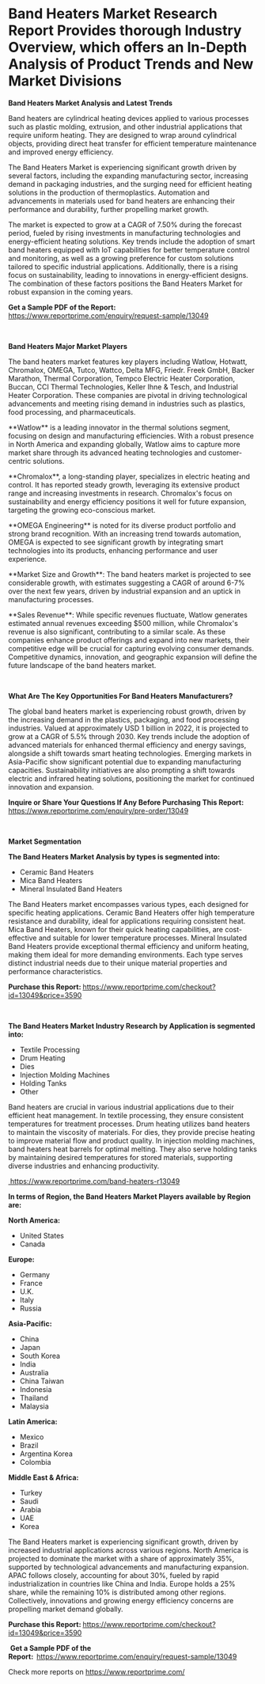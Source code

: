 <p><h1>Band Heaters Market Research Report Provides thorough Industry Overview, which offers an In-Depth Analysis of Product Trends and New Market Divisions</h1></p><p><strong>Band Heaters Market Analysis and Latest Trends</strong></p>
<p><p>Band heaters are cylindrical heating devices applied to various processes such as plastic molding, extrusion, and other industrial applications that require uniform heating. They are designed to wrap around cylindrical objects, providing direct heat transfer for efficient temperature maintenance and improved energy efficiency.</p><p>The Band Heaters Market is experiencing significant growth driven by several factors, including the expanding manufacturing sector, increasing demand in packaging industries, and the surging need for efficient heating solutions in the production of thermoplastics. Automation and advancements in materials used for band heaters are enhancing their performance and durability, further propelling market growth.</p><p>The market is expected to grow at a CAGR of 7.50% during the forecast period, fueled by rising investments in manufacturing technologies and energy-efficient heating solutions. Key trends include the adoption of smart band heaters equipped with IoT capabilities for better temperature control and monitoring, as well as a growing preference for custom solutions tailored to specific industrial applications. Additionally, there is a rising focus on sustainability, leading to innovations in energy-efficient designs. The combination of these factors positions the Band Heaters Market for robust expansion in the coming years.</p></p>
<p><strong>Get a Sample PDF of the Report:&nbsp;</strong> <a href="https://www.reportprime.com/enquiry/request-sample/13049?utm_campaign=2643&utm_medium=2&utm_source=Github&utm_content=ia&utm_term=19032025&utm_id=band-heaters">https://www.reportprime.com/enquiry/request-sample/13049</a></p>
<p>&nbsp;</p>
<p><strong>Band Heaters Major Market Players</strong></p>
<p><p>The band heaters market features key players including Watlow, Hotwatt, Chromalox, OMEGA, Tutco, Wattco, Delta MFG, Friedr. Freek GmbH, Backer Marathon, Thermal Corporation, Tempco Electric Heater Corporation, Buccan, CCI Thermal Technologies, Keller Ihne & Tesch, and Industrial Heater Corporation. These companies are pivotal in driving technological advancements and meeting rising demand in industries such as plastics, food processing, and pharmaceuticals.</p><p>**Watlow** is a leading innovator in the thermal solutions segment, focusing on design and manufacturing efficiencies. With a robust presence in North America and expanding globally, Watlow aims to capture more market share through its advanced heating technologies and customer-centric solutions.</p><p>**Chromalox**, a long-standing player, specializes in electric heating and control. It has reported steady growth, leveraging its extensive product range and increasing investments in research. Chromalox's focus on sustainability and energy efficiency positions it well for future expansion, targeting the growing eco-conscious market.</p><p>**OMEGA Engineering** is noted for its diverse product portfolio and strong brand recognition. With an increasing trend towards automation, OMEGA is expected to see significant growth by integrating smart technologies into its products, enhancing performance and user experience.</p><p>**Market Size and Growth**: The band heaters market is projected to see considerable growth, with estimates suggesting a CAGR of around 6-7% over the next few years, driven by industrial expansion and an uptick in manufacturing processes.</p><p>**Sales Revenue**: While specific revenues fluctuate, Watlow generates estimated annual revenues exceeding $500 million, while Chromalox's revenue is also significant, contributing to a similar scale. As these companies enhance product offerings and expand into new markets, their competitive edge will be crucial for capturing evolving consumer demands. Competitive dynamics, innovation, and geographic expansion will define the future landscape of the band heaters market.</p></p>
<p>&nbsp;</p>
<p><strong>What Are The Key Opportunities For Band Heaters Manufacturers?</strong></p>
<p><p>The global band heaters market is experiencing robust growth, driven by the increasing demand in the plastics, packaging, and food processing industries. Valued at approximately USD 1 billion in 2022, it is projected to grow at a CAGR of 5.5% through 2030. Key trends include the adoption of advanced materials for enhanced thermal efficiency and energy savings, alongside a shift towards smart heating technologies. Emerging markets in Asia-Pacific show significant potential due to expanding manufacturing capacities. Sustainability initiatives are also prompting a shift towards electric and infrared heating solutions, positioning the market for continued innovation and expansion.</p></p>
<p><strong>Inquire or Share Your Questions If Any Before Purchasing This Report:</strong> <a href="https://www.reportprime.com/enquiry/pre-order/13049?utm_campaign=2643&utm_medium=2&utm_source=Github&utm_content=ia&utm_term=19032025&utm_id=band-heaters">https://www.reportprime.com/enquiry/pre-order/13049</a></p>
<p>&nbsp;</p>
<p><strong>Market Segmentation</strong></p>
<p><strong>The Band Heaters Market Analysis by types is segmented into:</strong></p>
<p><ul><li>Ceramic Band Heaters</li><li>Mica Band Heaters</li><li>Mineral Insulated Band Heaters</li></ul></p>
<p><p>The Band Heaters market encompasses various types, each designed for specific heating applications. Ceramic Band Heaters offer high temperature resistance and durability, ideal for applications requiring consistent heat. Mica Band Heaters, known for their quick heating capabilities, are cost-effective and suitable for lower temperature processes. Mineral Insulated Band Heaters provide exceptional thermal efficiency and uniform heating, making them ideal for more demanding environments. Each type serves distinct industrial needs due to their unique material properties and performance characteristics.</p></p>
<p><strong>Purchase this Report:&nbsp;</strong><a href="https://www.reportprime.com/checkout?id=13049&price=3590&utm_campaign=2643&utm_medium=2&utm_source=Github&utm_content=ia&utm_term=19032025&utm_id=band-heaters">https://www.reportprime.com/checkout?id=13049&price=3590</a></p>
<p>&nbsp;</p>
<p><strong>The Band Heaters Market Industry Research by Application is segmented into:</strong></p>
<p><ul><li>Textile Processing</li><li>Drum Heating</li><li>Dies</li><li>Injection Molding Machines</li><li>Holding Tanks</li><li>Other</li></ul></p>
<p><p>Band heaters are crucial in various industrial applications due to their efficient heat management. In textile processing, they ensure consistent temperatures for treatment processes. Drum heating utilizes band heaters to maintain the viscosity of materials. For dies, they provide precise heating to improve material flow and product quality. In injection molding machines, band heaters heat barrels for optimal melting. They also serve holding tanks by maintaining desired temperatures for stored materials, supporting diverse industries and enhancing productivity.</p></p>
<p><a href="https://www.reportprime.com/band-heaters-r13049?utm_campaign=2643&utm_medium=2&utm_source=Github&utm_content=ia&utm_term=19032025&utm_id=band-heaters">&nbsp;https://www.reportprime.com/band-heaters-r13049</a></p>
<p><strong>In terms of Region, the Band Heaters Market Players available by Region are:</strong></p>
<p>
    <p> <strong> North America: </strong>
        <ul>
            <li>United States</li>
            <li>Canada</li>
        </ul>
        </p> 
    <p> <strong> Europe: </strong>
        <ul>
            <li>Germany</li>
            <li>France</li>
            <li>U.K.</li>
            <li>Italy</li>
            <li>Russia</li>
        </ul>
        </p> 
    <p> <strong> Asia-Pacific: </strong>
        <ul>
            <li>China</li>
            <li>Japan</li>
            <li>South Korea</li>
            <li>India</li>
            <li>Australia</li>
            <li>China Taiwan</li>
            <li>Indonesia</li>
            <li>Thailand</li>
            <li>Malaysia</li>
        </ul>
        </p> 
    <p> <strong> Latin America: </strong>
        <ul>
            <li>Mexico</li>
            <li>Brazil</li>
            <li>Argentina Korea</li>
            <li>Colombia</li>
        </ul>
        </p> 
    <p> <strong> Middle East & Africa: </strong>
        <ul>
            <li>Turkey</li>
            <li>Saudi</li>
            <li>Arabia</li>
            <li>UAE</li>
            <li>Korea</li>
        </ul>
    </p>
    </p>
<p><p>The Band Heaters market is experiencing significant growth, driven by increased industrial applications across various regions. North America is projected to dominate the market with a share of approximately 35%, supported by technological advancements and manufacturing expansion. APAC follows closely, accounting for about 30%, fueled by rapid industrialization in countries like China and India. Europe holds a 25% share, while the remaining 10% is distributed among other regions. Collectively, innovations and growing energy efficiency concerns are propelling market demand globally.</p></p>
<p><strong>Purchase this Report: </strong><a href="https://www.reportprime.com/checkout?id=13049&price=3590&utm_campaign=2643&utm_medium=2&utm_source=Github&utm_content=ia&utm_term=19032025&utm_id=band-heaters">https://www.reportprime.com/checkout?id=13049&price=3590</a></p>
<p>&nbsp;<strong>Get a Sample PDF of the Report:&nbsp;&nbsp;</strong><a href="https://www.reportprime.com/enquiry/request-sample/13049?utm_campaign=2643&utm_medium=2&utm_source=Github&utm_content=ia&utm_term=19032025&utm_id=band-heaters">https://www.reportprime.com/enquiry/request-sample/13049</a></p>
<p><strong></strong></p>
<p>Check more reports on <a href="https://www.reportprime.com/?utm_campaign=2643&utm_medium=2&utm_source=Github&utm_content=ia&utm_term=19032025&utm_id=band-heaters">https://www.reportprime.com/</a></p>